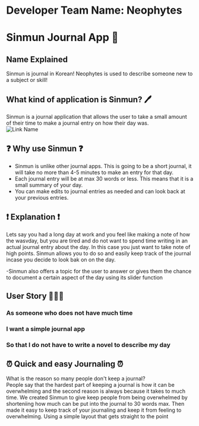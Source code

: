 # Developer Team Name: Neophytes
# Sinmun Journal App 📖
## Name Explained
Sinmun is journal in Korean!
Neophytes is used to describe someone new to a subject or skill!
## What kind of application is Sinmun? 🖊️
Sinmun is a journal application that allows the user to take a small amount of their time to make a journal entry on how their day was.<br>
![Link Name](https://miro.medium.com/v2/resize:fit:400/0*X7y7ooEKYshHG866) 
## ❓ Why use Sinmun ❓
 - Sinmun is unlike other journal apps. This is going to be a short journal, it will take no more than 4-5 minutes to make an entry for that day. <br>
 - Each journal entry will be at max 30 words or less. This means that it is a small summary of your day.<br>
 - You can make edits to journal entries as needed and can look back at your previous entries. <br>
## ❗ Explanation ❗
Lets say you had a long day at work and you feel like making a note of how the wasvday, but you are tired and do not want to spend time writing in an actual journal entry about the day. In this case you just want to take note of high points. Sinmun allows you to do so and easily keep track of the journal incase you decide to look bak on on the day.

-Sinmun also offers a topic for the user to answer or gives them the chance to document a certain aspect of the day using its slider function

## User Story 🧑‍🤝‍🧑
### As someone who does not have much time
### I want a simple journal app
### So that I do not have to write a novel to describe my day

## ⏰ Quick and easy Journaling ⏰
What is the reason so many people don't keep a journal?<br>
People say that the hardest part of keeping a journal is how it can be overwhelming and the second reason is always because it takes to much time.
We created Sinmun to give keep people from being overwhelmed by shorteniing how much can be put into the journal to 30 words max.
Then made it easy to keep track of your journaling and keep it from feeling to overwhelming.
Using a simple layout that gets straight to the point<br> 
